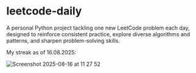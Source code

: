 # leetcode-daily

A personal Python project tackling one new LeetCode problem each day, designed to reinforce consistent practice, explore diverse algorithms and patterns, and sharpen problem-solving skills.

My streak as of 16.08.2025:

![Screenshot 2025-08-16 at 11 27 52](https://github.com/user-attachments/assets/03fcd0cc-cb3f-4f86-8f56-797c499d3cc6)
